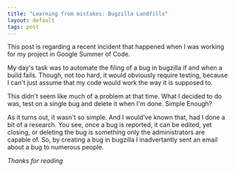 ```yaml
---
title: "Learning from mistakes: Bugzilla Landfills"
layout: default
tags: post
---
```


This post is regarding a recent incident that happened when I was working for
my project in Google Summer of Code.

My day's task was to automate the filing of a bug in bugzilla if and when a
build fails. Though, not too hard, it would obviously require testing, because
I can't just assume that my code would work the way it is supposed to.

This didn't seem like much of a problem at that time. What I decided to do was,
test on a single bug and delete it when I'm done. Simple Enough?

As it turns out, it wasn't so simple. And I would've known that, had I done a
bit of a research. You see, once a bug is reported, it can be edited, yet
closing, or deleting the bug is something only the administrators are capable
of. So, by creating a bug in bugzilla I inadvertantly sent an email about a
bug to numerous people. 

<i>Thanks for reading</i>
<br /><br />
